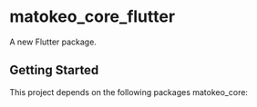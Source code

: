 # matokeo_core_flutter

A new Flutter package.

## Getting Started

This project depends on the following packages
 matokeo_core:
